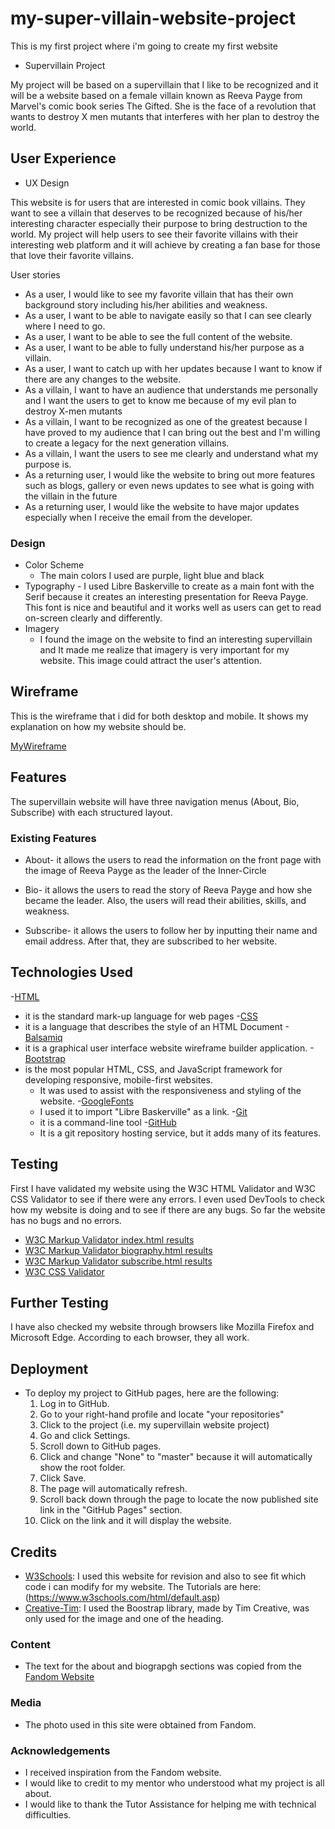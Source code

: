 # my-super-villain-website-project
This is my first project where i'm going to create my first website

 - Supervillain Project

My project will be based on a supervillain that I like to be recognized 
and it will be a website based on a female villain known as Reeva Payge from Marvel's comic book series The Gifted. 
She is the face of a revolution that wants to destroy X men mutants that interferes with her plan to destroy the world.

## User Experience
    
- UX Design

This website is for users that are interested in comic book villains. They want to see a villain that deserves to be recognized because of his/her interesting character especially their purpose to bring destruction to the world. 
My project will help users to see their favorite villains with their interesting web platform and it will achieve by creating a fan base for those that love their favorite villains.

User stories
- As a user, I would like to see my favorite villain that has their own background story including his/her abilities and weakness.
- As a user, I want to be able to navigate easily so that I can see clearly where I need to go.
- As a user, I want to be able to see the full content of the website.
- As a user, I want to be able to fully understand his/her purpose as a villain.
- As a user, I want to catch up with her updates because I want to know if there are any changes to the website.
- As a villain, I want to have an audience that understands me personally and I want the users to get to know me because of my evil plan to destroy X-men mutants
- As a villain, I want to be recognized as one of the greatest because I have proved to my audience that I can bring out the best and I'm willing to create a legacy for the next generation villains.
- As a villain, I want the users to see me clearly and understand what my purpose is.
- As a returning user, I would like the website to bring out more features such as blogs, gallery or even news updates to see what is going with the villain in the future
- As a returning user, I would like the website to have major updates especially when I receive the email from the developer.

### Design
 - Color Scheme
     -   The main colors I used are purple, light blue and black
- Typography
      -  I used Libre Baskerville to create as a main font with the Serif because it creates an interesting presentation for Reeva Payge. This font is nice and beautiful and it works well as users can get to read on-screen clearly and differently. 
- Imagery
    -  I found the image on the website to find an interesting supervillain and It made me realize that imagery is very important for my website. This image could attract the user's attention.

## Wireframe
This is the wireframe that i did for both desktop and mobile. It shows my explanation on how my website should be.

[MyWireframe](file:///C:/Users/Tinashe%20Chikowore/Downloads/Supervillain%20project.pdf)

## Features

The supervillain website will have three navigation menus (About, Bio, Subscribe) with each structured layout. 
 
### Existing Features
- About- it allows the users to read the information on the front page with the image of Reeva Payge as the leader of the Inner-Circle

- Bio- it allows the users to read the story of Reeva Payge and how she became the leader. 
Also, the users will read their abilities, skills, and weakness.

- Subscribe- it allows the users to follow her by inputting their name and email address. 
After that, they are subscribed to her website.

## Technologies Used

-[HTML](https://en.wikipedia.org/wiki/HTML)
  - it is the standard mark-up language for web pages
-[CSS](https://en.wikipedia.org/wiki/Cascading_Style_Sheets)
  - it is a language that describes the style of an HTML Document
-[Balsamiq](https://en.wikipedia.org/wiki/Balsamiq)
  - it is a graphical user interface website wireframe builder application.
-[Bootstrap](https://en.wikipedia.org/wiki/Bootstrap_(front-end_framework))
- is the most popular HTML, CSS, and JavaScript framework for developing responsive, mobile-first websites. 
    - It was used to assist with the responsiveness and styling of the website. 
-[GoogleFonts](https://fonts.google.com/)
  - I used it to import "Libre Baskerville" as a link.
-[Git](https://git-scm.com/)
  - it is a command-line tool
-[GitHub](https://github.com/)
  - It is a git repository hosting service, but it adds many of its features.

## Testing

First I have validated my website using the W3C HTML Validator and W3C CSS Validator to see if there were any errors. 
I even used DevTools to check how my website is doing and to see if there are any bugs. 
So far the website has no bugs and no errors.

-   [W3C Markup Validator index.html results](https://validator.w3.org/nu/#textarea)
-   [W3C Markup Validator biography.html results](https://validator.w3.org/nu/#textarea)
-   [W3C Markup Validator subscribe.html results](https://validator.w3.org/nu/#textarea)
-   [W3C CSS Validator](https://jigsaw.w3.org/css-validator/validator)

## Further Testing

I have also checked my website through browsers like Mozilla Firefox and Microsoft Edge.
According to each browser, they all work.

## Deployment

- To deploy my project to GitHub pages, here are the following:
    1. Log in to GitHub.
    2. Go to your right-hand profile and locate "your repositories"
    3. Click to the project (i.e. my supervillain website project)
    4. Go and click Settings.
    5. Scroll down to GitHub pages.
    6. Click and change "None" to "master" because it will automatically show the root folder.
    7. Click Save.
    8. The page will automatically refresh.
    9. Scroll back down through the page to locate the now published site link in the "GitHub Pages" section. 
    10. Click on the link and it will display the website.

## Credits

-   [W3Schools](https://www.w3schools.com/): I used this website for revision and also to see fit which code i can modify for my website. The Tutorials are here: (https://www.w3schools.com/html/default.asp)
-   [Creative-Tim](https://www.creative-tim.com/cheatsheet/bootstrap4#): I used the Boostrap library, made by Tim Creative, was only used for the image and one of the heading.


### Content
- The text for the about and biograpgh sections was copied from the [Fandom Website](https://thegifted.fandom.com/wiki/Reeva_Payge)

### Media
- The photo used in this site were obtained from Fandom.

### Acknowledgements

- I received inspiration from the Fandom website.
- I would like to credit to my mentor who understood what my project is all about. 
- I would like to thank the Tutor Assistance for helping me with technical difficulties.


